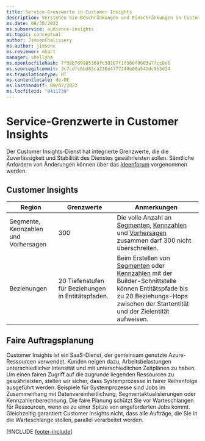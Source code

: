 ```yaml
---
title: Service-Grenzwerte in Customer Insights
description: Verstehen Sie Beschränkungen und Einschränkungen in Customer Insights SaaS Service.
ms.date: 08/30/2022
ms.subservice: audience-insights
ms.topic: conceptual
author: JimsonChalissery
ms.author: jimsonc
ms.reviewer: mhart
manager: shellyha
ms.openlocfilehash: 7f38b7d9985368fc38107f1f360f0603a7fcc8e6
ms.sourcegitcommit: 3c7cdfc8bd83ca236e4777240e08a541dc955d34
ms.translationtype: HT
ms.contentlocale: de-DE
ms.lasthandoff: 09/07/2022
ms.locfileid: "9411739"
---
```

# <a name="service-limits-in-customer-insights"></a>Service-Grenzwerte in Customer Insights

 Der Customer Insights-Dienst hat integrierte Grenzwerte, die die Zuverlässigkeit und Stabilität des Dienstes gewährleisten sollen. Sämtliche Anfordern von Änderungen können über das [Ideenforum](https://go.microsoft.com/fwlink/?linkid=2074172) vorgenommen werden.

## <a name="customer-insights"></a>Customer Insights

| Region  | Grenzwerte  | Anmerkungen |
|-------------|---------------------------------------------------------------------|---------------------------------------------------------------------|
| Segmente, Kennzahlen und Vorhersagen | 300  | Die volle Anzahl an [Segmenten](segments.md), [Kennzahlen](measures.md) und [Vorhersagen](predictions-overview.md) zusammen darf 300 nicht überschreiten.  |
| Beziehungen | 20 Tiefenstufen für Beziehungen in Entitätspfaden. | Beim Erstellen von [Segmenten](segments.md) oder [Kennzahlen](measures.md) mit der Builder-Schnittstelle können Entitätspfade bis zu 20 Beziehungs-Hops zwischen der Startentität und der Zielentität aufweisen.  |

## <a name="fair-scheduling-of-jobs"></a>Faire Auftragsplanung

Customer Insights ist ein SaaS-Dienst, der gemeinsam genutzte Azure-Ressourcen verwendet. Kunden neigen dazu, Arbeitsbelastungen unterschiedlicher Intensität und mit unterschiedlichen Zeitplänen zu haben. Um einen fairen Zugriff auf die zugrunde liegenden Ressourcen zu gewährleisten, stellen wir sicher, dass Systemprozesse in fairer Reihenfolge ausgeführt werden. Beispiele für Systemprozesse sind Jobs im Zusammenhang mit Datenvereinheitlichung, Segmentaktualisierungen oder Kennzahlenberechnung. Die faire Planung schützt Sie vor Warteschlangen für Ressourcen, wenn es zu einer Spitze von angeforderten Jobs kommt. Gleichzeitig garantiert Customer Insights nicht, dass alle Aufträge, die Sie in die Warteschlange stellen, parallel verarbeitet werden.

[!INCLUDE [footer-include](includes/footer-banner.md)]
